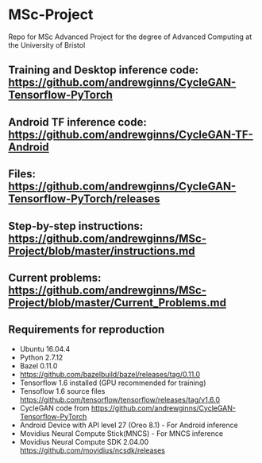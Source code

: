# MSc-Project
Repo for MSc Advanced Project for the degree of Advanced Computing at the University of Bristol

## Training and Desktop inference code: https://github.com/andrewginns/CycleGAN-Tensorflow-PyTorch
## Android TF inference code: https://github.com/andrewginns/CycleGAN-TF-Android
## Files: https://github.com/andrewginns/CycleGAN-Tensorflow-PyTorch/releases

## Step-by-step instructions: https://github.com/andrewginns/MSc-Project/blob/master/instructions.md

## Current problems: https://github.com/andrewginns/MSc-Project/blob/master/Current_Problems.md

## Requirements for reproduction
  * Ubuntu 16.04.4
  * Python 2.7.12
  * Bazel 0.11.0
  * https://github.com/bazelbuild/bazel/releases/tag/0.11.0
  * Tensorflow 1.6 installed (GPU recommended for training)
  * Tensoflow 1.6 source files https://github.com/tensorflow/tensorflow/releases/tag/v1.6.0
  * CycleGAN code from https://github.com/andrewginns/CycleGAN-Tensorflow-PyTorch
  * Android Device with API level 27 (Oreo 8.1) - For Android inference
  * Movidius Neural Compute Stick(MNCS) - For MNCS inference
  * Movidius Neural Compute SDK 2.04.00 https://github.com/movidius/ncsdk/releases
